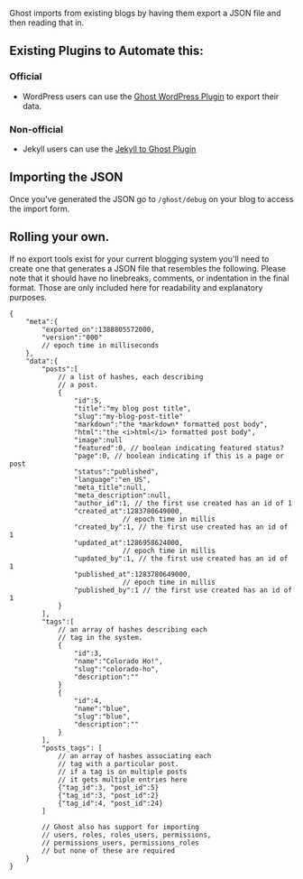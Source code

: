 Ghost imports from existing blogs by having them export a JSON file and then reading that in.

## Existing Plugins to Automate this:

### Official
* WordPress users can use the [Ghost WordPress Plugin](http://wordpress.org/plugins/ghost/) to export their data.

### Non-official
* Jekyll users can use the [Jekyll to Ghost Plugin](https://github.com/redwallhp/Jekyll-to-Ghost)

## Importing the JSON
Once you've generated the JSON go to `/ghost/debug` on your blog to access the import form.


## Rolling your own.

If no export tools exist for your current blogging system you'll need to create one that generates a JSON file that resembles the following. Please note that it should have no linebreaks, comments, or indentation in the final format. Those are only included here for readability and explanatory purposes.

	{
		"meta":{
			"exported_on":1388805572000,
			"version":"000"
			// epoch time in milliseconds
		},
		"data":{
			"posts":[
				// a list of hashes, each describing 
				// a post.
				{
					"id":5,
					"title":"my blog post title",
					"slug":"my-blog-post-title"
					"markdown":"the *markdown* formatted post body",
					"html":"the <i>html</i> formatted post body",
					"image":null
					"featured":0, // boolean indicating featured status?
					"page":0, // boolean indicating if this is a page or post
					"status":"published",
					"language":"en_US",
					"meta_title":null,
					"meta_description":null,
					"author_id":1, // the first use created has an id of 1
					"created_at":1283780649000,
								// epoch time in millis
					"created_by":1, // the first use created has an id of 1
					"updated_at":1286958624000,
								// epoch time in millis
					"updated_by":1, // the first use created has an id of 1
					"published_at":1283780649000,
								// epoch time in millis
					"published_by":1 // the first use created has an id of 1
				}
			],
			"tags":[
				// an array of hashes describing each 
				// tag in the system.
				{
					"id":3, 
					"name":"Colorado Ho!", 
					"slug":"colorado-ho", 
					"description":""
				}
				{
					"id":4,
					"name":"blue",
					"slug":"blue",
					"description":""
				}
			],
			"posts_tags": [
				// an array of hashes associating each 
				// tag with a particular post. 
				// if a tag is on multiple posts
				// it gets multiple entries here
				{"tag_id":3, "post_id":5}
				{"tag_id":3, "post_id":2}
				{"tag_id":4, "post_id":24}
			]
			
			// Ghost also has support for importing
			// users, roles, roles_users, permissions, 
			// permissions_users, permissions_roles
			// but none of these are required 
		}
	}
